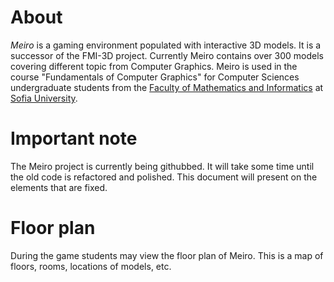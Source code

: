 # About
*Meiro* is a gaming environment populated with interactive 3D models.
It is a successor of the FMI-3D project. Currently Meiro contains
over 300 models covering different topic from Computer Graphics.
Meiro is used in the course "Fundamentals of Computer Graphics" for
Computer Sciences undergraduate students from the
[Faculty of Mathematics and Informatics](https://www.fmi.uni-sofia.bg/en) at
[Sofia University](https://www.uni-sofia.bg/index.php/eng). 

# Important note
The Meiro project is currently being githubbed. It will take some
time until the old code is refactored and polished. This document
will present on the elements that are fixed.

# Floor plan
During the game students may view the floor plan of Meiro.
This is a map of floors, rooms, locations of models, etc.